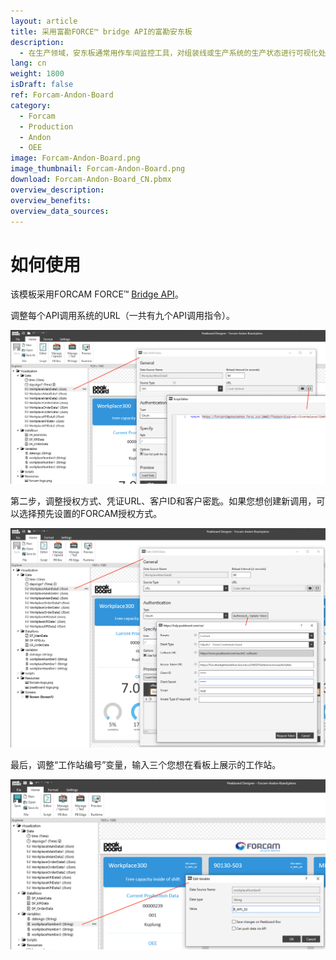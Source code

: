 ```yaml
---
layout: article
title: 采用富勘FORCE™ bridge API的富勘安东板
description: 
  - 在生产领域，安东板通常用作车间监控工具，对组装线或生产系统的生产状态进行可视化处理。该模板通过连接富勘FORCE™ —— 富勘为工业物联网（IIOT）设计的IT平台，轻松地优化了生产进程。看板实时可视化展示了三个工作站。进程数据以及设备总体效率（OEE）数据均通过富勘FORCE™ bridge API获取，并可视化在安东板上。
lang: cn
weight: 1800
isDraft: false
ref: Forcam-Andon-Board
category:
  - Forcam
  - Production
  - Andon
  - OEE
image: Forcam-Andon-Board.png
image_thumbnail: Forcam-Andon-Board.png
download: Forcam-Andon-Board_CN.pbmx
overview_description:
overview_benefits:
overview_data_sources:
---
```

# 如何使用

该模板采用FORCAM FORCE™ [Bridge API](https://docs.forcebridge.io/)。

调整每个API调用系统的URL（一共有九个API调用指令）。

![](img/forcam-edit-json-call-url.png)

第二步，调整授权方式、凭证URL、客户ID和客户密匙。如果您想创建新调用，可以选择预先设置的FORCAM授权方式。

![](img/forcam-edit-authentication.png)

最后，调整“工作站编号”变量，输入三个您想在看板上展示的工作站。

![](img/forcam-edit-workplace-number.png)